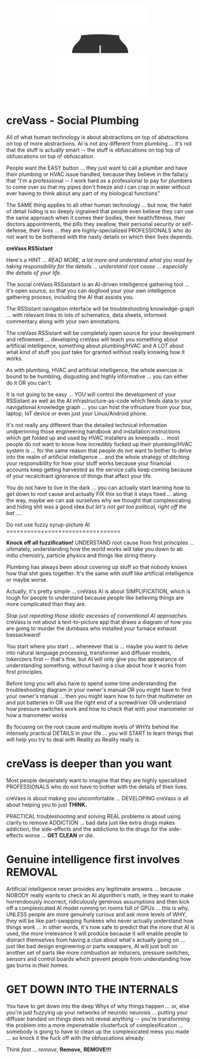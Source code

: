 <p align="center">
    <img src="./docs/source/temp_logo_hq.png" width="250">
</p>

creVass - Social Plumbing
=========================

All of what human technology is about abstractions on top of abstractions on top of more abstractions. AI is not any different from plumbing ... it's not that the stuff is actually smart -- the stuff is obfuscations on top top of obfuscations on top of obfuscation.  

People want the EASY button ... they just want to call a plumber and have their plumbing or HVAC issue handled, because they believe in the fallacy that "I'm a professional -- I work hard as a professional to pay for plumbers to come over so that my pipes don't freeze and I can crap in water without ever having to think about any part of my biological functions"  

The SAME thing applies to all other human technology ... but now, the habit of detail hiding is so deeply ingrained that people even believe they can use the same approach when it comes their bodies, their health/fitness, their doctors appointments, the pills they swallow, their personal security or self-defense, their lives ... they are highly-specialized PROFESSIONALS who do not want to be bothered with the nasty details on which their lives depends. 

**creVass RSSistant**

Here's a HINT ... *READ MORE, a lot more and understand what you read by taking responsibility for the details ... understand root cause ... especially the details of your life.*

The social creVass RSSsistant is an AI-driven intelligence gathering tool ... it's open source, so that you can dogfood your your own intelligence gathering process, including the AI that assists you.

The RSSistant navigation interface will be troubleshooting knowledge-graph ... with relevant links to lots of schematics, data sheets, informed commentary along with your own annotations.

The creVass RSSistant will be completely open source for your development and refinement ... developing creVass will teach you something about artificial intelligence, something about plumbing/HVAC and A LOT about what kind of stuff you just take for granted without really knowing how it works. 

As with plumbing, HVAC and artificial intelligence, the whole exercise is bound to be humbling, disgusting and highly informative ... you can either do it OR you can't.

It is not going to be easy ... YOU will control the development of your RSSistant as well as the AI infrastructure-as-code which feeds data to your navigational knowledge graph ... you can host the infrusture from your box, laptop, IoT device or even just your Linux/Android phone.

It's not really any different than the detailed technical information undperinning those engineering handbook and installation instructions which get folded up and used by HVAC installers as kneepads ... most people do not want to know how incredibly fucked up their plumbing/HVAC system is ... for the same reason that people do not want to bother to delve into the realm of artificial intelligence ... and the whole strategy of ditching your responsibility for how your stuff works because your financial accounts keep getting harvested as the service calls keep coming because of your recalcitrant ignorance of things that affect your life.

You do not have to live in the dark ... you can actually start learning how to get down to root cause and actually FIX this so that it stays fixed ... along the way, maybe we can ask ourselves why we thought that complexicating and hiding shit was a good idea *but let's not get too political, right off the bat ...*.

Do not use fuzzy syrup-picture AI  
==========+======================

**Knock off all fuzzification!**  UNDERSTAND root cause from first principles ... ultimately, understanding how the world works will take you down to ab initio chemistry, particle physics and things like string theory.

Plumbing has always been about covering up stuff so that nobody knows how that shit goes together.  It's the same with stuff like artificial intelligence or maybe worse. 

Actually, it's pretty simple ... creVass AI is about SIMPLIFICATION, which is tough for people to understand because people like believing things are more complicated than they are.

*Stop just repeating those idiotic excesses of conventional AI approaches.* creVass is not about a text-to-picture app that draws a diagram of how you are going to murder the dumbass who installed your furnace exhaust bassackward!

You start where you start ... whereever that is ... maybe you want to delve into natural language processing, transformer and diffuser models, tokenizers first -- that's fine, but AI will only give you the appearance of understanding something, without having a clue about how it works from first principles.

Before long you will also have to spend some time understanding the troubleshooting diagram in your owner's manual OR you might have to find your owner's manual ... then you might learn how to turn that multimeter on and put batteries in OR use the right end of a screwdriver OR understand how pressure switches work and how to check that with your manometer or how a manometer works

By focusing on the root cause and multiple levels of WHYs behind the intensely practical DETAILS in your life ... you will START to learn things that will help you try to deal with Reality as Reality really is.

creVass is deeper than you want
===============================

Most people desperately want to imagine that they are highly specialized PROFESSIONALS who do not have to bother with the details of their lives.

creVass is about making you uncomfortable ... DEVELOPING creVass is all about helping you to just **THINK.** 

PRACTICAL troubleshooting and solving REAL problems is about using clarity to remove ADDICTION ... bad data just like extra drugs makes addiction, the side-effects and the addictions to the drugs for the side-effects worse ... **GET CLEAN** *or die*.


Genuine intelligence first involves REMOVAL
===========================================

Artificial intelligence never provides any legitimate answers ... because NOBODY really wants to check an AI algorithm's math, ie they want to make horrendoously incorrect, ridiculously generous assumptions and then kick off a complexicated AI model running on rooms full of GPUs ... this is why, UNLESS people are more genuinely curious and ask more levels of WHY, they will be like part-swapping flunkees who never actually understand how things work ... in other words, it's now safe to predict that the more that AI is used, the more irrelevance it will produce because it will enable people to distract themselves from having a clue about what's actually going on ... just like bad design engineering or parts swappers, AI will just bolt on another set of parts like more combustion air inducers, pressure switches, sensors and control boards which prevent people from understanding how gas burns in their homes.


GET DOWN INTO THE INTERNALS
===========================


You have to get down into the deep Whys of why things happen ... or, else you're just fuzzying up your networks of neurotic neurosis ... putting your diffuser bandaid on things does not reveal anything -- you're transforming the problem into a more impenetrable clusterfuck of complexification ... somebody is going to have to clean up the complexicated mess you made ... so knock it the fuck off with the obfuscations already.

Think *fast* ... *remove*, **Remove,** **REMOVE!!!**

